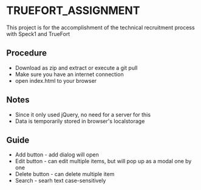 # TRUEFORT_ASSIGNMENT
This project is for the accomplishment of the technical recruitment process with Speck1 and TrueFort

## Procedure 
 - Download as zip and extract or execute a git pull
 - Make sure you have an internet connection
 - open index.html to your browser

## Notes
 - Since it only used jQuery, no need for a server for this
 - Data is temporarily stored in browser's localstorage

## Guide
 - Add button - add dialog will open
 - Edit button - can edit multiple items, but will pop up as a modal one by one
 - Delete button - can delete multiple item
 - Search - searh text case-sensitively
